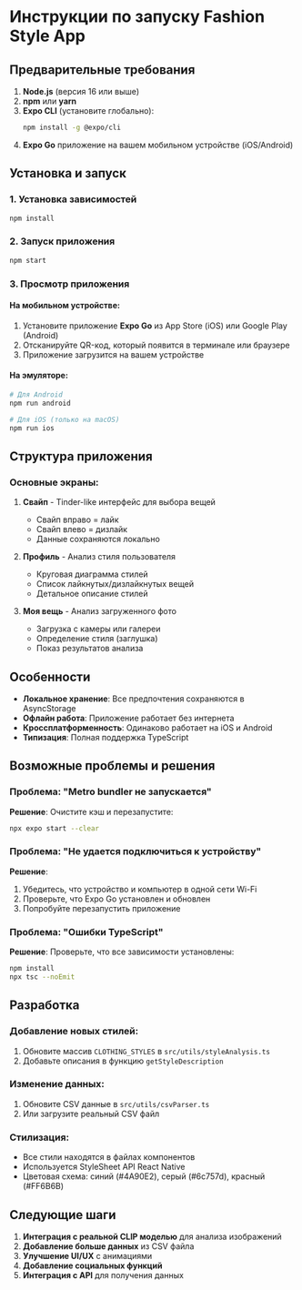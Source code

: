 # Инструкции по запуску Fashion Style App

## Предварительные требования

1. **Node.js** (версия 16 или выше)
2. **npm** или **yarn**
3. **Expo CLI** (установите глобально):
   ```bash
   npm install -g @expo/cli
   ```
4. **Expo Go** приложение на вашем мобильном устройстве (iOS/Android)

## Установка и запуск

### 1. Установка зависимостей
```bash
npm install
```

### 2. Запуск приложения
```bash
npm start
```

### 3. Просмотр приложения

#### На мобильном устройстве:
1. Установите приложение **Expo Go** из App Store (iOS) или Google Play (Android)
2. Отсканируйте QR-код, который появится в терминале или браузере
3. Приложение загрузится на вашем устройстве

#### На эмуляторе:
```bash
# Для Android
npm run android

# Для iOS (только на macOS)
npm run ios
```

## Структура приложения

### Основные экраны:

1. **Свайп** - Tinder-like интерфейс для выбора вещей
   - Свайп вправо = лайк
   - Свайп влево = дизлайк
   - Данные сохраняются локально

2. **Профиль** - Анализ стиля пользователя
   - Круговая диаграмма стилей
   - Список лайкнутых/дизлайкнутых вещей
   - Детальное описание стилей

3. **Моя вещь** - Анализ загруженного фото
   - Загрузка с камеры или галереи
   - Определение стиля (заглушка)
   - Показ результатов анализа

## Особенности

- **Локальное хранение**: Все предпочтения сохраняются в AsyncStorage
- **Офлайн работа**: Приложение работает без интернета
- **Кроссплатформенность**: Одинаково работает на iOS и Android
- **Типизация**: Полная поддержка TypeScript

## Возможные проблемы и решения

### Проблема: "Metro bundler не запускается"
**Решение**: Очистите кэш и перезапустите:
```bash
npx expo start --clear
```

### Проблема: "Не удается подключиться к устройству"
**Решение**: 
1. Убедитесь, что устройство и компьютер в одной сети Wi-Fi
2. Проверьте, что Expo Go установлен и обновлен
3. Попробуйте перезапустить приложение

### Проблема: "Ошибки TypeScript"
**Решение**: Проверьте, что все зависимости установлены:
```bash
npm install
npx tsc --noEmit
```

## Разработка

### Добавление новых стилей:
1. Обновите массив `CLOTHING_STYLES` в `src/utils/styleAnalysis.ts`
2. Добавьте описания в функцию `getStyleDescription`

### Изменение данных:
1. Обновите CSV данные в `src/utils/csvParser.ts`
2. Или загрузите реальный CSV файл

### Стилизация:
- Все стили находятся в файлах компонентов
- Используется StyleSheet API React Native
- Цветовая схема: синий (#4A90E2), серый (#6c757d), красный (#FF6B6B)

## Следующие шаги

1. **Интеграция с реальной CLIP моделью** для анализа изображений
2. **Добавление больше данных** из CSV файла
3. **Улучшение UI/UX** с анимациями
4. **Добавление социальных функций**
5. **Интеграция с API** для получения данных